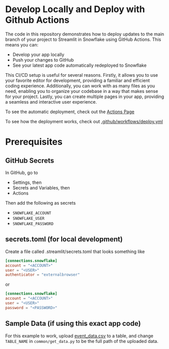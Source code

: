 # Develop Locally and Deploy with Github Actions

The code in this repository demonstrates how to deploy updates to the main branch of your project to Streamlit in Snowflake using GitHub Actions. This means you can:
* Develop your app locally
* Push your changes to GitHub
* See your latest app code automatically redeployed to Snowflake

This CI/CD setup is useful for several reasons. Firstly, it allows you to use your favorite editor for development, providing a familiar and efficient coding experience. Additionally, you can work with as many files as you need, enabling you to organize your codebase in a way that makes sense for your project. Lastly, you can create multiple pages in your app, providing a seamless and interactive user experience.

To see the automatic deployment, check out the [Actions Page](/actions)

To see how the deployment works, check out [.github/workflows/deploy.yml](.github/workflows/deploy.yml)

# Prerequisites

## GitHub Secrets

In GitHub, go to
- Settings, then
-  Secrets and Variables, then
- Actions

Then add the following as secrets

* `SNOWFLAKE_ACCOUNT`
* `SNOWFLAKE_USER`
* `SNOWFLAKE_PASSWORD`

## secrets.toml (for local development)

Create a file called .streamlit/secrets.toml that looks something like

```toml
[connections.snowflake]
account = "<ACCOUNT>"
user = "<USER>"
authenticator = "externalbrowser"
```

or

```toml
[connections.snowflake]
account = "<ACCOUNT>"
user = "<USER>"
password = "<PASSWORD>"
```

## Sample Data (if using this exact app code)

For this example to work, upload [event_data.csv](event_data.csv) to a table, and change
`TABLE_NAME` in `common/get_data.py` to be the full path of the uploaded data.
